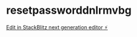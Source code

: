 # resetpassworddnlrmvbg

[Edit in StackBlitz next generation editor ⚡️](https://stackblitz.com/~/github.com/Dani240507/resetpassworddnlrmvbg)